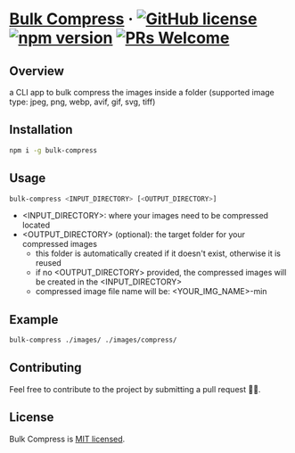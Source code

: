 # [Bulk Compress](https://www.npmjs.com/package/bulk-compress) &middot; [![GitHub license](https://img.shields.io/badge/license-MIT-red.svg)](https://github.com/wilson-here/bulk-compress/LICENSE) [![npm version](https://img.shields.io/npm/v/bulk-compress.svg?style=flat)](https://www.npmjs.com/package/bulk-compress) [![PRs Welcome](https://img.shields.io/badge/PRs-welcome-brightgreen.svg)](https://www.npmjs.com/package/bulk-compress-cli#Contributing)

## Overview

a CLI app to bulk compress the images inside a folder (supported image type: jpeg, png, webp, avif, gif, svg, tiff)

## Installation

```bash
npm i -g bulk-compress
```

## Usage

```bash
bulk-compress <INPUT_DIRECTORY> [<OUTPUT_DIRECTORY>]
```

- <INPUT_DIRECTORY>: where your images need to be compressed located
- <OUTPUT_DIRECTORY> (optional): the target folder for your compressed images
  - this folder is automatically created if it doesn't exist, otherwise it is reused
  - if no <OUTPUT_DIRECTORY> provided, the compressed images will be created in the <INPUT_DIRECTORY>
  - compressed image file name will be: <YOUR_IMG_NAME>-min

## Example

```bash
bulk-compress ./images/ ./images/compress/
```

## Contributing

Feel free to contribute to the project by submitting a pull request 🙋‍♂️.

## License

Bulk Compress is [MIT licensed](./LICENSE).
